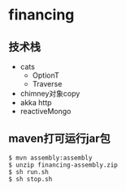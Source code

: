 # financing

## 技术栈
- cats
   - OptionT
   - Traverse
- chimney对象copy
- akka http
- reactiveMongo

## maven打可运行jar包
```
$ mvn assembly:assembly
$ unzip financing-assembly.zip
$ sh run.sh
$ sh stop.sh
```
